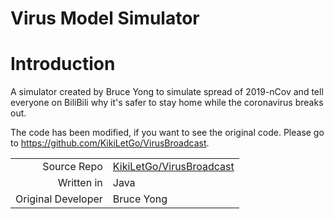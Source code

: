 # Virus Model Simulator

# Introduction

A simulator created by Bruce Yong to simulate spread of 2019-nCov 
and tell everyone on BiliBili why it's safer to stay home while the coronavirus breaks out.  

The code has been modified, if you want to see the original code. Please go to https://github.com/KikiLetGo/VirusBroadcast.

|||
| --: | :-- |
| Source Repo | [KikiLetGo/VirusBroadcast](https://github.com/KikiLetGo/VirusBroadcast) |
| Written in | Java |
| Original Developer | Bruce Yong |
